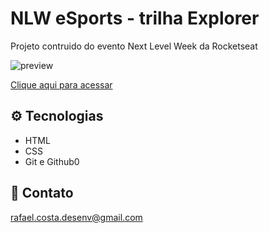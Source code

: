 # NLW eSports - trilha Explorer

Projeto contruido do evento Next Level Week da Rocketseat

![preview](./.github/preview.png)

[Clique aqui para acessar](https://rsimaocosta.github.io/ProjetoRocket/)

## ⚙️ Tecnologias

- HTML
- CSS
- Git e Github0️

## 💛 Contato

rafael.costa.desenv@gmail.com
